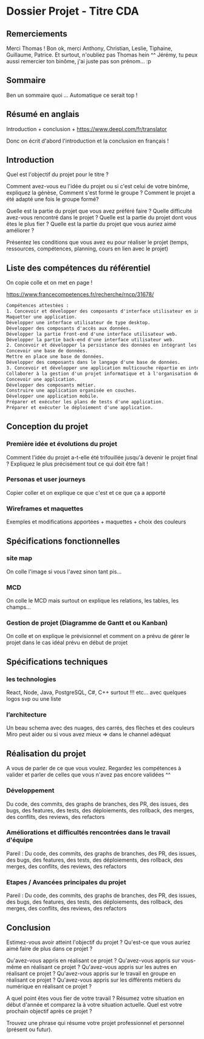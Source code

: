 # Dossier Projet - Titre CDA

## Remerciements

Merci Thomas !
Bon ok, merci Anthony, Christian, Leslie, Tiphaine, Guillaume, Patrice.
Et surtout, n'oubliez pas Thomas hein ^^
Jérémy, tu peux aussi remercier ton binôme, j'ai juste pas son prénom... :p

## Sommaire

Ben un sommaire quoi ... Automatique ce serait top !

## Résumé en anglais

Introduction + conclusion + https://www.deepl.com/fr/translator

Donc on écrit d'abord l'introduction et la conclusion en français !

## Introduction

Quel est l'objectif du projet pour le titre ?

Comment avez-vous eu l'idée du projet ou si c'est celui de votre binôme, expliquez la génèse, Comment s'est formé le groupe ?
Comment le projet a été adapté une fois le groupe formé?

Quelle est la partie du projet que vous avez préféré faire ?
Quelle difficulté avez-vous rencontré dans le projet ?
Quelle est la partie du projet dont vous êtes le plus fier ?
Quelle est la partie du projet que vous auriez aimé améliorer ?

Présentez les conditions que vous avez eu pour réaliser le projet (temps, ressources, compétences, planning, cours en lien avec le projet)

## Liste des compétences du référentiel

On copie colle et on met en page !

https://www.francecompetences.fr/recherche/rncp/31678/

```txt
Compétences attestées :
1. Concevoir et développer des composants d'interface utilisateur en intégrant les recommandations de sécurité
Maquetter une application.
Développer une interface utilisateur de type desktop.
Développer des composants d'accès aux données.
Développer la partie front-end d'une interface utilisateur web.
Développer la partie back-end d'une interface utilisateur web.
2. Concevoir et développer la persistance des données en intégrant les recommandations de sécurité
Concevoir une base de données.
Mettre en place une base de données.
Développer des composants dans le langage d'une base de données.
3. Concevoir et développer une application multicouche répartie en intégrant les recommandations de sécurité
Collaborer à la gestion d'un projet informatique et à l'organisation de l'environnement de développement.
Concevoir une application.
Développer des composants métier.
Construire une application organisée en couches.
Développer une application mobile.
Préparer et exécuter les plans de tests d'une application.
Préparer et exécuter le déploiement d'une application.
```

## Conception du projet

### Première idée et évolutions du projet

Comment l'idée du projet a-t-elle été trifouillée jusqu'à devenir le projet final ?
Expliquez le plus précisément tout ce qui doit être fait !

### Personas et user journeys

Copier coller et on explique ce que c'est et ce que ça a apporté

### Wireframes et maquettes

Exemples et modifications apportées + maquettes + choix des couleurs

## Spécifications fonctionnelles

### site map

On colle l'image si vous l'avez sinon tant pis...

### MCD

On colle le MCD mais surtout on explique les relations, les tables, les champs...

### Gestion de projet (Diagramme de Gantt et ou Kanban)

On colle et on explique le prévisionnel et comment on a prévu de gérer le projet dans le cas idéal prévu en début de projet

## Spécifications techniques

### les technologies

React, Node, Java, PostgreSQL, C#, C++ surtout !!! etc... avec quelques logos svp ou une liste

### l’architecture

Un beau schema avec des nuages, des carrés, des flèches et des couleurs
Miro peut aider ou si vous avez mieux => dans le channel adéquat

## Réalisation du projet

A vous de parler de ce que vous voulez. Regardez les compétences à valider et parler de celles que vous n'avez pas encore validées ^^

### Développement

Du code, des commits, des graphs de branches, des PR, des issues, des bugs, des features, des tests, des déploiements, des rollback, des merges, des conflits, des reviews, des refactors

### Améliorations et difficultés rencontrées dans le travail d'équipe

Pareil :
Du code, des commits, des graphs de branches, des PR, des issues, des bugs, des features, des tests, des déploiements, des rollback, des merges, des conflits, des reviews, des refactors

### Etapes / Avancées principales du projet

Pareil :
Du code, des commits, des graphs de branches, des PR, des issues, des bugs, des features, des tests, des déploiements, des rollback, des merges, des conflits, des reviews, des refactors

## Conclusion

Estimez-vous avoir atteint l'objectif du projet ?
Qu'est-ce que vous auriez aimé faire de plus dans ce projet ?

Qu'avez-vous appris en réalisant ce projet ?
Qu'avez-vous appris sur vous-même en réalisant ce projet ?
Qu'avez-vous appris sur les autres en réalisant ce projet ?
Qu'avez-vous appris sur le travail en groupe en réalisant ce projet ?
Qu'avez-vous appris sur les différents métiers du numérique en réalisant ce projet ?

A quel point êtes vous fier de votre travail ?
Résumez votre situation en début d'année et comparez la à votre situation actuelle.
Quel est votre prochain objectif après ce projet ?

Trouvez une phrase qui résume votre projet professionnel et personnel (présent ou futur).
